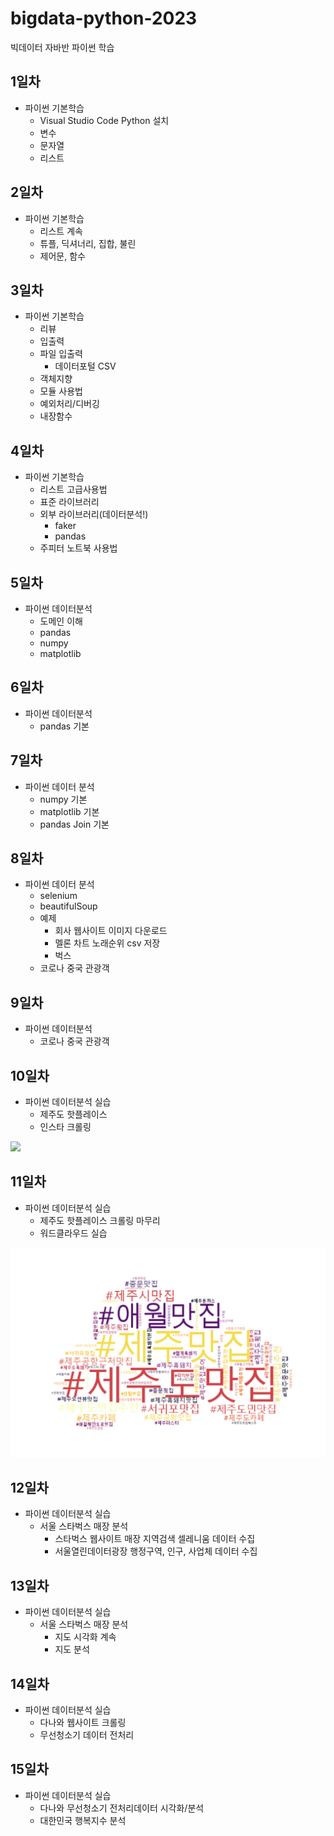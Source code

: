# bigdata-python-2023
빅데이터 자바반 파이썬 학습

## 1일차
 - 파이썬 기본학습
    - Visual Studio Code Python 설치
    - 변수
    - 문자열
    - 리스트

## 2일차
 - 파이썬 기본학습
   - 리스트 계속
   - 튜플, 딕셔너리, 집합, 불린
   - 제어문, 함수

## 3일차
 - 파이썬 기본학습
   - 리뷰
   - 입출력
   - 파일 입출력
      - 데이터포털 CSV
   - 객체지향
   - 모듈 사용법
   - 예외처리/디버깅
   - 내장함수

## 4일차
 - 파이썬 기본학습
   - 리스트 고급사용법
   - 표준 라이브러리
   - 외부 라이브러리(데이터분석!)
      - faker
      - pandas
   - 주피터 노트북 사용법

## 5일차
 - 파이썬 데이터분석
   - 도메인 이해
   - pandas
   - numpy
   - matplotlib

## 6일차
 - 파이썬 데이터분석
   - pandas 기본

## 7일차
 - 파이썬 데이터 분석
   - numpy 기본
   - matplotlib 기본
   - pandas Join 기본

## 8일차
 - 파이썬 데이터 분석
   - selenium
   - beautifulSoup
   - 예제
      - 회사 웹사이트 이미지 다운로드
      - 멜론 차트 노래순위 csv 저장
      - 벅스
   - 코로나 중국 관광객

## 9일차
 - 파이썬 데이터분석
   - 코로나 중국 관광객

## 10일차
 - 파이썬 데이터분석 실습
   - 제주도 핫플레이스
   - 인스타 크롤링
 <img src='https://raw.githubusercontent.com/ldj8196/bigdata-python-2023/main/images/인스타크롤링.gif'/>

## 11일차
 - 파이썬 데이터분석 실습
   - 제주도 핫플레이스 크롤링 마무리
   - 워드클라우드 실습
<img src='https://raw.githubusercontent.com/ldj8196/bigdata-python-2023/main/images/제주맛집_워드클라우드.png'/>

## 12일차
 - 파이썬 데이터분석 실습
   - 서울 스타벅스 매장 분석
      - 스타벅스 웹사이트 매장 지역검색 셀레니움 데이터 수집
      - 서울열린데이터광장 행정구역, 인구, 사업체 데이터 수집

## 13일차
 - 파이썬 데이터분석 실습
   - 서울 스타벅스 매장 분석
      - 지도 시각화 계속
      - 지도 분석

## 14일차
 - 파이썬 데이터분석 실습
   - 다나와 웹사이트 크롤링
   - 무선청소기 데이터 전처리

## 15일차
 - 파이썬 데이터분석 실습
   - 다나와 무선청소기 전처리데이터 시각화/분석
   - 대한민국 행복지수 분석